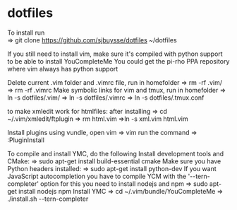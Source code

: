 # dotfiles
To install run                                                                                                                                                        
=> git clone https://github.com/sjbuysse/dotfiles ~/dotfiles

If you still need to install vim, make sure it's compiled with python support to be able to install YouCompleteMe
You could get the pi-rho PPA repository where vim always has python support
 
Delete current .vim folder and .vimrc file, run in homefolder
=> rm -rf .vim/
=> rm -rf .vimrc
Make symbolic links for vim and tmux, run in homefolder
=> ln -s dotfiles/.vim/
=> ln -s dotfiles/.vimrc
=> ln -s dotfiles/.tmux.conf

to make xmledit work for htmlfiles:
after installing
=> cd ~/.vim/xmledit/ftplugin
=> rm html.vim
=>ln -s xml.vim html.vim

Install plugins using vundle, open vim
=> vim
run the command
=> :PluginInstall

To compile and install YMC, do the following
Install development tools and CMake: 
=> sudo apt-get install build-essential cmake
Make sure you have Python headers installed: 
=> sudo apt-get install python-dev
If you want JavaScript autocompletion you have to compile YCM with the '--tern-completer' option
for this you need to install nodejs and npm
=> sudo apt-get install nodejs npm
Install YMC
=> cd ~/.vim/bundle/YouCompleteMe
=> ./install.sh --tern-completer
